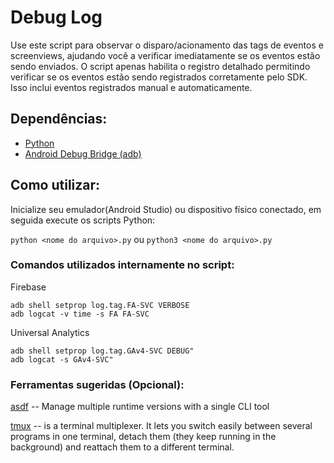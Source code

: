 # Debug Log

Use este script para observar o disparo/acionamento das tags de eventos e screenviews, ajudando você a verificar imediatamente se os eventos estão sendo enviados.
O script apenas habilita o registro detalhado permitindo verificar se os eventos estão sendo registrados corretamente pelo SDK. Isso inclui eventos registrados manual e automaticamente.

## **Dependências**:
* [Python](https://www.python.org/)
* [Android Debug Bridge (adb)](https://developer.android.com/studio/command-line/adb)
    
## **Como utilizar**:
Inicialize seu emulador(Android Studio) ou dispositivo físico conectado, em seguida execute os scripts Python:

`python <nome do arquivo>.py`
ou
`python3 <nome do arquivo>.py`

### **Comandos utilizados internamente no script**:
Firebase
```
adb shell setprop log.tag.FA-SVC VERBOSE
adb logcat -v time -s FA FA-SVC
```
Universal Analytics
```
adb shell setprop log.tag.GAv4-SVC DEBUG"
adb logcat -s GAv4-SVC"
```

### **Ferramentas sugeridas (Opcional)**:

[asdf](https://asdf-vm.com/guide/getting-started.html) -- Manage multiple runtime versions with a single CLI tool

[tmux](https://github.com/tmux/tmux/wiki) -- is a terminal multiplexer. It lets you switch easily between several programs in one terminal, detach them (they keep running in the background) and reattach them to a different terminal.
